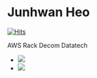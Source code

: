 # Junhwan Heo

<a a href="https://hits.sh/github.com/holeman4110/"><img alt="Hits" src="https://hits.seeyoufarm.com/api/count/incr/badge.svg?url=https%3A%2F%2Fgithub.com%2Fholeman4110&count_bg=%23F6DFEB&title_bg=%23E4BAD4&icon=&icon_color=%23E7E7E7&title=hits&edge_flat=false"></a>

AWS Rack Decom Datatech


- <a href="https://holeman4110.github.io/" target="_blank"><img src="https://img.shields.io/badge/DevBlog-535D6C?style=flat&logo=github&logoColor=white"/></a>
- <a href="https://holeman4110.notion.site/2c8c17548c5749a7a636e7dd9077f10c" target="_blank"><img src="https://img.shields.io/badge/Resume-655ced?style=flat&logo=notion&logoColor=white"/>

<!-- ![](https://github-readme-stats.vercel.app/api/top-langs/?username=holeman4110&layout=compact&theme=algolia) -->
